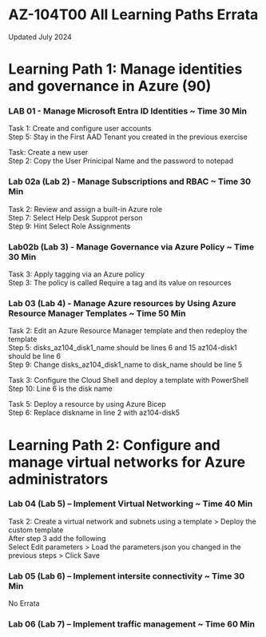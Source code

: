 # AZ-104T00 All Learning Paths Errata

Updated July 2024 <br>
 
# Learning Path 1: Manage identities and governance in Azure (90)

### LAB 01 - Manage Microsoft Entra ID Identities ~ Time 30 Min

Task 1: Create and configure user accounts  <br>
Step 5: Stay in the First AAD Tenant you created in the previous exercise  <br>

Task:  Create a new user  <br>
Step 2:  Copy the User Prinicipal Name and the password to notepad  <br>

### Lab 02a (Lab 2)  - Manage Subscriptions and RBAC ~ Time 30 Min

Task 2: Review and assign a built-in Azure role  <br>
Step 7: Select Help Desk Supprot person  <br>
Step 9: Hint Select Role Assignments  <br>

### Lab02b (Lab 3) - Manage Governance via Azure Policy ~ Time 30 Min

Task 3: Apply tagging via an Azure policy  <br>
Step 3: The policy is called Require a tag and its value on resources  <br>

### Lab 03 (Lab 4) - Manage Azure resources by Using Azure Resource Manager Templates ~ Time 50 Min

Task 2: Edit an Azure Resource Manager template and then redeploy the template  <br>
Step 5: disks_az104_disk1_name should be lines 6 and 15 az104-disk1 should be line 6  <br>
Step 9: Change disks_az104_disk1_name to disk_name should be line 5  <br>

Task 3: Configure the Cloud Shell and deploy a template with PowerShell <br>
Step 10:  Line 6 is the disk name <br>

Task 5: Deploy a resource by using Azure Bicep <br>
Step 6: Replace diskname in line 2 with az104-disk5 <br>

# Learning Path 2: Configure and manage virtual networks for Azure administrators

### Lab 04 (Lab 5) – Implement Virtual Networking ~ Time 40 Min

Task 2: Create a virtual network and subnets using a template > Deploy the custom template <br>
After step 3 add the following <br>
Select Edit parameters > Load the parameters.json you changed in the previous steps > Click Save <br>

### Lab 05 (Lab 6) – Implement intersite connectivity ~ Time 30 Min

No Errata <br>

### Lab 06 (Lab 7) – Implement traffic management ~ Time 60 Min


